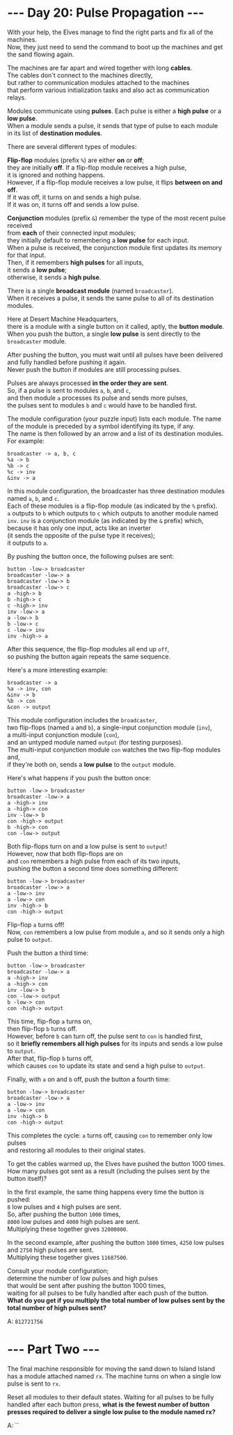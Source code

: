# --- Day 20: Pulse Propagation ---

With your help, the Elves manage to find the right parts and fix all of the machines.  
Now, they just need to send the command to boot up the machines and get the sand flowing again.

The machines are far apart and wired together with long **cables**.  
The cables don't connect to the machines directly,  
but rather to communication modules attached to the machines  
that perform various initialization tasks and also act as communication relays.

Modules communicate using **pulses**. Each pulse is either a **high pulse** or a **low pulse**.  
When a module sends a pulse, it sends that type of pulse to each module  
in its list of **destination modules**.

There are several different types of modules:

**Flip-flop** modules (prefix `%`) are either **on** or **off**;  
they are initially **off**. If a flip-flop module receives a high pulse,  
it is ignored and nothing happens.  
However, if a flip-flop module receives a low pulse, it flips **between on and off**.  
If it was off, it turns on and sends a high pulse.  
If it was on, it turns off and sends a low pulse.

**Conjunction** modules (prefix `&`) remember the type of the most recent pulse received  
from **each** of their connected input modules;  
they initially default to remembering a **low pulse** for each input.  
When a pulse is received, the conjunction module first updates its memory for that input.  
Then, if it remembers **high pulses** for all inputs,  
it sends a **low pulse**;  
otherwise, it sends a **high pulse**.

There is a single **broadcast module** (named `broadcaster`).  
When it receives a pulse, it sends the same pulse to all of its destination modules.

Here at Desert Machine Headquarters,  
there is a module with a single button on it called, aptly, the **button module**.  
When you push the button, a single **low pulse** is sent directly to the `broadcaster` module.

After pushing the button, you must wait until all pulses have been delivered  
and fully handled before pushing it again.  
Never push the button if modules are still processing pulses.

Pulses are always processed **in the order they are sent**.  
So, if a pulse is sent to modules `a`, `b`, and `c`,  
and then module `a` processes its pulse and sends more pulses,  
the pulses sent to modules `b` and `c` would have to be handled first.

The module configuration (your puzzle input) lists each module.
The name of the module is preceded by a symbol identifying its type, if any.  
The name is then followed by an arrow and a list of its destination modules. For example:

```text
broadcaster -> a, b, c
%a -> b
%b -> c
%c -> inv
&inv -> a
```

In this module configuration, the broadcaster has three destination modules named `a`, `b`, and `c`.  
Each of these modules is a flip-flop module (as indicated by the `%` prefix).  
`a` outputs to `b` which outputs to `c` which outputs to another module named `inv`.
`inv` is a conjunction module (as indicated by the `&` prefix) which,  
because it has only one input, acts like an inverter  
(it sends the opposite of the pulse type it receives);  
it outputs to `a`.

By pushing the button once, the following pulses are sent:

```text
button -low-> broadcaster
broadcaster -low-> a
broadcaster -low-> b
broadcaster -low-> c
a -high-> b
b -high-> c
c -high-> inv
inv -low-> a
a -low-> b
b -low-> c
c -low-> inv
inv -high-> a
```

After this sequence, the flip-flop modules all end up `off`,  
so pushing the button again repeats the same sequence.

Here's a more interesting example:

```text
broadcaster -> a
%a -> inv, con
&inv -> b
%b -> con
&con -> output
```

This module configuration includes the `broadcaster`,  
two flip-flops (named `a` and `b`), a single-input conjunction module (`inv`),  
a multi-input conjunction module (`con`),  
and an untyped module named `output` (for testing purposes).  
The multi-input conjunction module `con` watches the two flip-flop modules and,  
if they're both on, sends a **low pulse** to the `output` module.

Here's what happens if you push the button once:

```text
button -low-> broadcaster
broadcaster -low-> a
a -high-> inv
a -high-> con
inv -low-> b
con -high-> output
b -high-> con
con -low-> output
```

Both flip-flops turn on and a low pulse is sent to `output`!  
However, now that both flip-flops are on  
and `con` remembers a high pulse from each of its two inputs,  
pushing the button a second time does something different:

```text
button -low-> broadcaster
broadcaster -low-> a
a -low-> inv
a -low-> con
inv -high-> b
con -high-> output
```

Flip-flop `a` turns off!  
Now, `con` remembers a low pulse from module `a`, and so it sends only a high pulse to `output`.

Push the button a third time:

```text
button -low-> broadcaster
broadcaster -low-> a
a -high-> inv
a -high-> con
inv -low-> b
con -low-> output
b -low-> con
con -high-> output
```

This time, flip-flop `a` turns on,  
then flip-flop `b` turns off.  
However, before `b` can turn off, the pulse sent to `con` is handled first,  
so it **briefly remembers all high pulses** for its inputs and sends a low pulse to `output`.  
After that, flip-flop `b` turns off,  
which causes `con` to update its state and send a high pulse to `output`.

Finally, with `a` on and `b` off, push the button a fourth time:

```text
button -low-> broadcaster
broadcaster -low-> a
a -low-> inv
a -low-> con
inv -high-> b
con -high-> output
```

This completes the cycle: `a` turns off, causing `con` to remember only low pulses  
and restoring all modules to their original states.

To get the cables warmed up, the Elves have pushed the button 1000 times.  
How many pulses got sent as a result (including the pulses sent by the button itself)?

In the first example, the same thing happens every time the button is pushed:  
`8` low pulses and `4` high pulses are sent.  
So, after pushing the button `1000` times,  
`8000` low pulses and `4000` high pulses are sent.  
Multiplying these together gives `32000000`.

In the second example, after pushing the button `1000` times,
`4250` low pulses and `2750` high pulses are sent.  
Multiplying these together gives `11687500`.

Consult your module configuration;  
determine the number of low pulses and high pulses  
that would be sent after pushing the button 1000 times,  
waiting for all pulses to be fully handled after each push of the button.  
**What do you get if you multiply the total number of low pulses sent by the total number of high pulses sent?**

A: `812721756`

# --- Part Two ---

The final machine responsible for moving the sand down to Island Island  
has a module attached named `rx`.
The machine turns on when a single low pulse is sent to `rx`.

Reset all modules to their default states.
Waiting for all pulses to be fully handled after each button press,
**what is the fewest number of button presses required to deliver a single low pulse to the module named rx?**

A: ``
